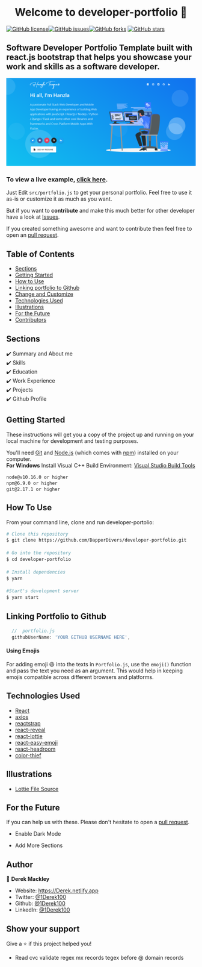 <h1 align="center">Welcome to developer-portfolio 👋</h1>
<a href="https://github.com/DapperDivers/developer-portfolio/blob/main/LICENSE"><img alt="GitHub license" src="https://img.shields.io/github/license/1Derek100/developer-portfolio"></a><a href="https://github.com/DapperDivers/developer-portfolio/issues"><img alt="GitHub issues" src="https://img.shields.io/github/issues/1Derek100/developer-portfolio"></a><a href="https://github.com/DapperDivers/developer-portfolio/network"><img alt="GitHub forks" src="https://img.shields.io/github/forks/1Derek100/developer-portfolio"></a> <a href="https://github.com/DapperDivers/developer-portfolio/stargazers"><img alt="GitHub stars" src="https://img.shields.io/github/stars/1Derek100/developer-portfolio"></a>

## Software Developer Portfolio Template built with react.js bootstrap that helps you showcase your work and skills as a software developer.

<p align="center">
  <kbd>
    <img src="https://github.com/DapperDivers/developer-portfolio/blob/master/picture.PNG"></img>
  </kbd>
</p>

### To view a live example, **[click here](https://developer-portfolio.1Derek100.vercel.app/)**.

Just Edit `src/portfolio.js` to get your personal portfolio. Feel free to use it as-is or customize it as much as you want.

But if you want to **contribute** and make this much better for other developer have a look at [Issues](https://github.com/DapperDivers/developer-portfolio/issues).

If you created something awesome and want to contribute then feel free to open an [pull request](https://github.com/DapperDivers/developer-portfolio/pulls).


## Table of Contents

-   [Sections](#sections)
-   [Getting Started](#getting-started)
-   [How to Use](#how-to-use)
-   [Linking portfolio to Github](#linking-portfolio-to-github)
-   [Change and Customize](#change-and-customize-every-section-according-to-your-need)
-   [Technologies Used](#technologies-used)
-   [Illustrations](#illustrations)
-   [For the Future](#for-the-future)
-   [Contributors](#project-maintainers)

## Sections

✔️ Summary and About me\
✔️ Skills\
✔️ Education\
✔️ Work Experience\
✔️ Projects\
✔️ Github Profile

## Getting Started

These instructions will get you a copy of the project up and running on your local machine for development and testing purposes.

You'll need [Git](https://git-scm.com) and [Node.js](https://nodejs.org/en/download/) (which comes with [npm](http://npmjs.com)) installed on your computer.
<br>
**For Windows** Install Visual C++ Build Environment: [Visual Studio Build Tools](https://visualstudio.microsoft.com/thank-you-downloading-visual-studio/?sku=BuildTools)

```
node@v10.16.0 or higher
npm@6.9.0 or higher
git@2.17.1 or higher
```

## How To Use

From your command line, clone and run developer-portolio:

```bash
# Clone this repository
$ git clone https://github.com/DapperDivers/developer-portfolio.git

# Go into the repository
$ cd developer-portfolio

# Install dependencies
$ yarn

#Start's development server
$ yarn start
```

## Linking Portfolio to Github

```javascript
  //  portfolio.js
  githubUserName: 'YOUR GITHUB USERNAME HERE',
```

#### Using Emojis

For adding emoji 😃 into the texts in `Portfolio.js`, use the `emoji()` function and pass the text you need as an argument. This would help in keeping emojis compatible across different browsers and platforms.

## Technologies Used

-   [React](https://reactjs.org/)
-   [axios](https://www.npmjs.com/package/axios)
-   [reactstrap](https://reactstrap.github.io/)
-   [react-reveal](https://www.react-reveal.com/)
-   [react-lottie](https://www.npmjs.com/package/react-lottie)
-   [react-easy-emoji](https://github.com/appfigures/react-easy-emoji)
-   [react-headroom](https://github.com/KyleAMathews/react-headroom)
-   [color-thief](https://github.com/lokesh/color-thief)

## Illustrations

-   [Lottie File Source](https://lottiefiles.com)

## For the Future

If you can help us with these. Please don't hesitate to open a [pull request](https://github.com/saadpasta/developerFolio/pulls).

-   Enable Dark Mode

-   Add More Sections

## Author

👤 **Derek Mackley**

* Website: https://Derek.netlify.app
* Twitter: [@1Derek100](https://twitter.com/1Derek100)
* Github: [@1Derek100](https://github.com/DapperDivers)
* LinkedIn: [@1Derek100](https://linkedin.com/in/1Derek100)

## Show your support

Give a ⭐️ if this project helped you!



- Read cvc
validate regex
mx records
tegex before @
domain records
